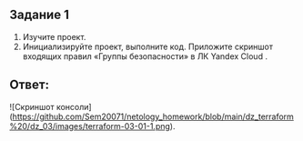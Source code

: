 ## Задание 1
1. Изучите проект.
2. Инициализируйте проект, выполните код.
Приложите скриншот входящих правил «Группы безопасности» в ЛК Yandex Cloud .

## Ответ:
![Скриншот консоли] (https://github.com/Sem20071/netology_homework/blob/main/dz_terraform%20/dz_03/images/terraform-03-01-1.png).


